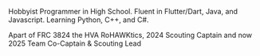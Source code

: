 Hobbyist Programmer in High School. Fluent in Flutter/Dart, Java, and Javascript. Learning Python, C++, and C#.

Apart of FRC 3824 the HVA RoHAWKtics, 2024 Scouting Captain and now 2025 Team Co-Captain & Scouting Lead
